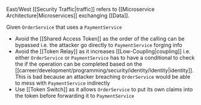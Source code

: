 East/West [[Security Traffic|traffic]] refers to [[Microservice Architecture|Microservices]] exchanging [[Data]].

Given `OrderService` that uses a `PaymentService`

- Avoid the [[Shared Access Token]] as the order of the calling can be bypassed i.e. the attacker go directly to `PaymentService` forging info
- Avoid the [[Token Relay]] as it increases [[Low-Coupling|coupling]] i.e. either `OrderService` or `PaymentService` has to have a conditional to check the if the operation can be completed based on the [[carreer/development/programming/security/identity/Identity|identity]]. This is bad because an attacker breaching `OrderService` would be able to mess with `PaymentService` indirectly
- Use [[Token Switch]] as it allows `OrderService` to put its own claims into the token before forwarding it to `PaymentService`